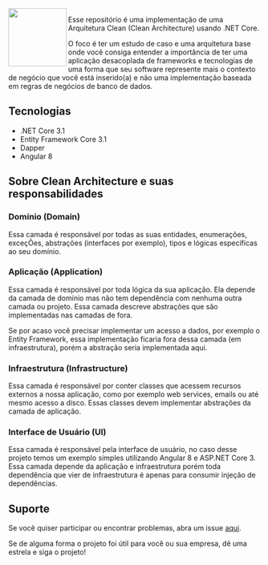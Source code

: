 <img align="left" width="116" height="116" src="https://raw.githubusercontent.com/rcarneironet/valhalla-clean-architecture/master/valhalla-logo.png" />

Esse repositório é uma implementação de uma Arquitetura Clean (Clean Architecture) usando .NET Core.

O foco é ter um estudo de caso e uma arquitetura base onde você consiga entender a importância de ter uma aplicação desacoplada de frameworks e tecnologias de uma forma que seu software represente mais o contexto de negócio que você está inserido(a) e não uma implementação baseada em regras de negócios de banco de dados.

## Tecnologias
* .NET Core 3.1
* Entity Framework Core 3.1
* Dapper
* Angular 8

## Sobre Clean Architecture e suas responsabilidades

### Domínio (Domain)

Essa camada é responsável por todas as suas entidades, enumerações, exceçÕes, abstrações (interfaces por exemplo), tipos e lógicas específicas ao seu domínio.

### Aplicação (Application)

Essa camada é responsável por toda lógica da sua aplicação. Ela depende da camada de domínio mas não tem dependência com nenhuma outra camada ou projeto. Essa camada descreve abstrações que são implementadas nas camadas de fora.

Se por acaso você precisar implementar um acesso a dados, por exemplo o Entity Framework, essa implementação ficaria fora dessa camada (em infraestrutura), porém a abstração seria implementada aqui. 

### Infraestrutura (Infrastructure)

Essa camada é responsável por conter classes que acessem recursos externos a nossa aplicação, como por exemplo web services, emails ou até mesmo acesso a disco. Essas classes devem implementar abstrações da camada de aplicação.

### Interface de Usuário (UI)

Essa camada é responsável pela interface de usuário, no caso desse projeto temos um exemplo simples utilizando Angular 8 e ASP.NET Core 3. Essa camada depende da aplicação e infraestrutura porém toda dependência que vier de infraestrutura é apenas para consumir injeção de dependências. 

## Suporte

Se você quiser participar ou encontrar problemas, abra um issue [aqui](https://github.com/rcarneironet/valhalla-clean-architecture/issues/new).

Se de alguma forma o projeto foi útil para você ou sua empresa, dê uma estrela e siga o projeto!


